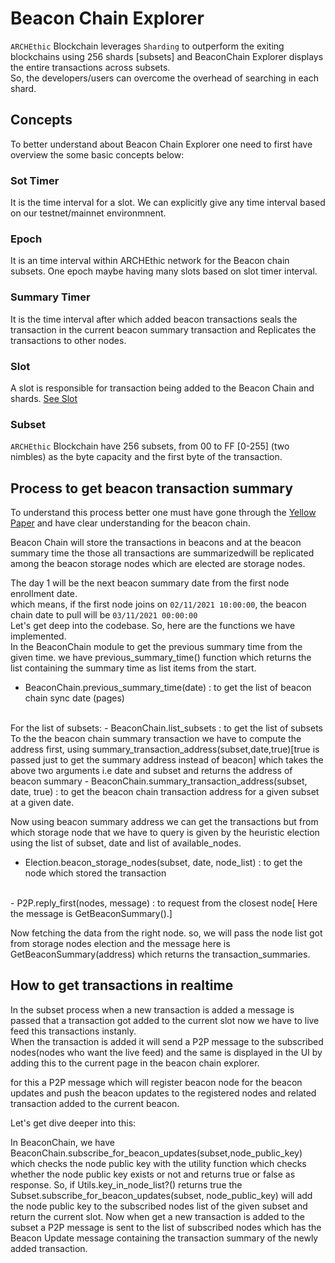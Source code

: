 
# Beacon Chain Explorer

`ARCHEthic` Blockchain leverages `Sharding` to outperform the exiting blockchains using 256 shards [subsets] and BeaconChain Explorer displays the entire transactions across subsets. 
<br />
So, the developers/users can overcome the overhead of searching in each shard.


## Concepts
To better understand about Beacon Chain Explorer one need to first have overview the some basic concepts below: 

### Sot Timer

It is the time interval for a slot. We can explicitly give any time interval based on our testnet/mainnet environmnent.

### Epoch

It is an time interval within ARCHEthic network for the Beacon chain subsets.
One epoch maybe having many slots based on slot timer interval.

### Summary Timer

It is the time interval after which added beacon transactions seals the transaction in the current beacon summary transaction and Replicates the transactions to other nodes.


### Slot

A slot is responsible for transaction being added to the Beacon Chain and shards. [See Slot](/technology/sharding/beacon_chain.md#slot)

### Subset
`ARCHEthic` Blockchain have 256 subsets, from 00 to FF [0-255] (two nimbles) as the byte capacity and the first byte of the transaction.


## Process to get beacon transaction summary
To understand this process better one must have gone through the [Yellow Paper](https://uniris.io/UNIRIS-Yellow-Paper.pdf) and have clear understanding for the beacon chain.

Beacon Chain will store the transactions in beacons and at the beacon summary time the those all transactions are summarizedwill be replicated among the beacon storage nodes which are elected are storage nodes.

 The day 1 will be the next beacon summary date from the first node enrollment date.
 <br/>
 which means, if the first node joins on `02/11/2021 10:00:00`, the beacon chain date to pull will be `03/11/2021 00:00:00`
 <br/>
Let's get deep into the codebase. So, here are the functions we have implemented.
<br/>
In the BeaconChain module to get the previous summary time from the given time. we have previous_summary_time() function which returns the list containing the summary time as list items from the start.
- BeaconChain.previous_summary_time(date)  : to get the list of beacon chain sync date (pages)
<br/>
 For the list of subsets: 
- BeaconChain.list_subsets : to get the list of subsets
 To the the beacon chain summary transaction we have to compute the address first, using summary_transaction_address(subset,date,true)[true is passed just to get the summary address instead of beacon] which takes the above two arguments i.e date and subset and returns the address of beacon summary
- BeaconChain.summary_transaction_address(subset, date, true)  : to get the beacon chain transaction address for a given subset at a given date.

 Now using beacon summary address we can get the transactions but from which storage node that we have to query is given by the heuristic election using the list of subset, date and list of available_nodes. 
- Election.beacon_storage_nodes(subset, date, node_list) : to get the node which stored the transaction
<br/>
- P2P.reply_first(nodes, message)  : to request from the closest node[
Here the message is GetBeaconSummary().]

 Now fetching the data from the right node.
 so, we will pass the node list got from storage nodes election and the message here is GetBeaconSummary(address) which returns the transaction_summaries.

## How to get transactions in realtime

In the subset process when a new transaction is added a message is passed that a transaction got added to the current slot now we have to live feed this transactions instanly.
<br/>
When the transaction is added it will send a P2P message to the subscribed nodes(nodes who want the live feed) and the same is displayed in the UI by adding this to the current page in the beacon chain explorer.

for this a P2P message which will register beacon node for the beacon updates and push the beacon updates to the registered nodes and related transaction added to the current beacon.  

Let's get dive deeper into this:

In BeaconChain, we have BeaconChain.subscribe_for_beacon_updates(subset,node_public_key) which checks the node public key with the utility function which checks whether the node public key exists or not and returns true or false as response. So, if Utils.key_in_node_list?() returns true the 
Subset.subscribe_for_beacon_updates(subset, node_public_key) will add the node public key to the subscribed nodes list of the given subset and return the current slot.
Now when get a new transaction is added to the subset a P2P message is sent to the list of subscribed nodes which has the Beacon Update message containing the transaction summary of the newly added transaction.